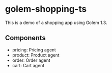# golem-shopping-ts

This is a demo of a shopping app using Golem 1.3.

## Components

- pricing: Pricing agent
- product: Product agent
- order: Order agent
- cart: Cart agent